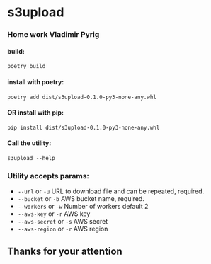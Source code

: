 # s3upload

### Home work Vladimir Pyrig

#### build:

```shell
poetry build
```
#### install with poetry:

```shell
poetry add dist/s3upload-0.1.0-py3-none-any.whl
```
#### OR install with pip:  
```shell
pip install dist/s3upload-0.1.0-py3-none-any.whl
```
#### Call the utility:
```shell
s3upload --help 
```


### Utility accepts params:

* `--url` or `-u` URL to download file and can be repeated, required.
* `--bucket` or `-b` AWS bucket name, required.
* `--workers` or `-w` Number of workers default 2
* `--aws-key` or `-r` AWS key
* `--aws-secret` or `-s` AWS secret
* `--aws-region` or `-r` AWS region
 
## Thanks for your attention 